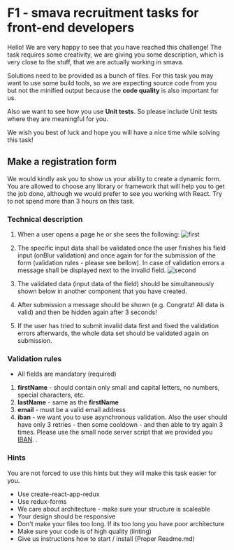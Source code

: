 
# F1 - smava recruitment tasks for front-end developers

Hello! We are very happy to see that you have reached this challenge! The task requires some creativity, we are giving you some description, which is very close to the stuff, that we are actually working in smava.

Solutions need to be provided as a bunch of files. For this task you may want to use some build tools, so we are expecting source code from you but not the minified output because the **code quality** is also important for us.

Also we want to see how you use **Unit tests**. So please include Unit tests where they are meaningful for you.

We wish you best of luck and hope you will have a nice time while solving this task!

## Make a registration form

We would kindly ask you to show us your ability to create a dynamic form. You are allowed to choose any library or framework that will help you to get the job done, although we would prefer to see you working with React.
Try to not spend more than 3 hours on this task. 

### Technical description

1. When a user opens a page he or she sees the following: ![first](https://user-images.githubusercontent.com/28978937/35049230-9c7774f2-fb9f-11e7-9b26-fcfce23a048e.png)

2. The specific input data shall be validated once the user finishes his field input (onBlur validation) and once again for for the submission of the form (validation rules - please see bellow). In case of validation errors a
message shall be displayed next to the invalid field. ![second](https://user-images.githubusercontent.com/28978937/35049346-f9fd1410-fb9f-11e7-90fd-6df66d983dc7.png)

3. The validated data (input data of the field) should be simultaneously shown below in another component that you have created.

4. After submission a message should be shown (e.g. Congratz! All data is valid) and then be hidden again after 3 seconds!

5. If the user has tried to submit invalid data first and fixed the validation errors afterwards, the whole data set should be validated again on submission.

### Validation rules

* All fields are mandatory (required)

1. **firstName** - should contain only small and capital letters, no numbers, special characters, etc.
1. **lastName** - same as the **firstName**
1. **email** - must be a valid email address
1. **iban** - we want you to use asynchronous validation. Also the user should have only 3 retries - then some cooldown - and then able to try again 3 times. Please use the small node server script that we provided you [IBAN](https://en.wikipedia.org/wiki/International_Bank_Account_Number). .

### Hints

You are not forced to use this hints but they will make this task easier for you.

- Use create-react-app-redux
- Use redux-forms
- We care about architecture - make sure your structure is scaleable 
- Your design should be responsive 
- Don't make your files too long. If its too long you have poor architecture
- Make sure your code is of high quality (linting)
- Give us instructions how to start / install (Proper Readme.md)

